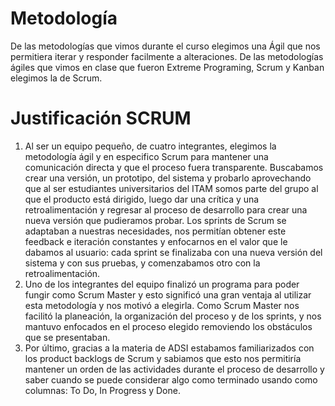
# Metodología
De las metodologías que vimos durante el curso elegimos una Ágil que nos permitiera iterar y responder facilmente a alteraciones. De las metodologías ágiles que vimos en clase que fueron Extreme Programing, Scrum y Kanban elegimos la de Scrum.
# Justificación SCRUM
1. Al ser un equipo pequeño, de cuatro integrantes, elegimos la metodología ágil y en especifico Scrum para mantener una comunicación directa y que el proceso fuera transparente. Buscabamos crear una versión, un prototipo, del sistema y probarlo aprovechando que al ser estudiantes universitarios del ITAM somos parte del grupo al que el producto está dirigido, luego dar una crítica y una retroalimentación y regresar al proceso de desarrollo para crear una nueva versión que pudieramos probar. Los sprints de Scrum se adaptaban a nuestras necesidades, nos permitían obtener este feedback e iteración constantes y enfocarnos en el valor que le dabamos al usuario: cada sprint se finalizaba con una nueva versión del sistema y con sus pruebas, y comenzabamos otro con la retroalimentación.
2. Uno de los integrantes del equipo finalizó un programa para poder fungir como Scrum Master y esto significó una gran ventaja al utilizar esta metodología y nos motivó a elegirla. Como Scrum Master nos facilitó la planeación, la organización del proceso y de los sprints, y nos mantuvo enfocados en el proceso elegido removiendo los obstáculos que se presentaban.
3. Por último, gracias a la materia de ADSI estabamos familiarizados con los product backlogs de Scrum y sabiamos que esto nos permitiría mantener un orden de las actividades durante el proceso de desarrollo y saber cuando se puede considerar algo como terminado usando como columnas: To Do, In Progress y Done.
